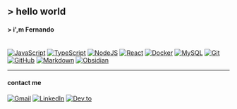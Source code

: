 ## > hello world
#### > i',m Fernando<br></br>


[![JavaScript](https://img.shields.io/badge/JavaScript-F7DF1E?logo=javascript&logoColor=000)](#)
[![TypeScript](https://img.shields.io/badge/TypeScript-3178C6?logo=typescript&logoColor=fff)](#)
[![NodeJS](https://img.shields.io/badge/Node.js-6DA55F?logo=node.js&logoColor=white)](#)
[![React](https://img.shields.io/badge/React-%2320232a.svg?logo=react&logoColor=%2361DAFB)](#)
[![Docker](https://img.shields.io/badge/Docker-2496ED?logo=docker&logoColor=fff)](#)
[![MySQL](https://img.shields.io/badge/MySQL-4479A1?logo=mysql&logoColor=white)](#)
[![Git](https://img.shields.io/badge/Git-F05032?logo=git&logoColor=fff)](#)
[![GitHub](https://img.shields.io/badge/GitHub-%23121011.svg?logo=github&logoColor=white)](#)
[![Markdown](https://img.shields.io/badge/Markdown-%23000000.svg?logo=markdown&logoColor=white)](#)
[![Obsidian](https://img.shields.io/badge/Obsidian-%23483699.svg?&logo=obsidian&logoColor=white)](#)
___
 #### contact me 
[![Gmail](https://img.shields.io/badge/Gmail-D14836?logo=gmail&logoColor=white)](mailto:contato.fsuares@gmail.com)
[![LinkedIn](https://img.shields.io/badge/Linkedin-%230077B5.svg?logo=linkedin&logoColor=white)](https://linkedin.com/in/fsuares)
[![Dev.to](https://img.shields.io/badge/Dev.to-0A0A0A?logo=devdotto&logoColor=white)](https://dev.to/fsuares)
